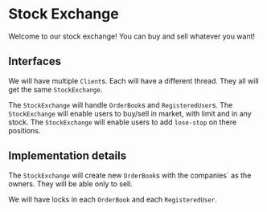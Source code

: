 # Stock Exchange

Welcome to our stock exchange!
You can buy and sell whatever you want!

## Interfaces

We will have multiple `Client`s.
Each will have a different thread.
They all will get the same `StockExchange`.

The `StockExchange` will handle `OrderBook`s and `RegisteredUser`s.
The `StockExchange` will enable users to buy/sell in market, with limit and in any stock.
The `StockExchange` will enable users to add `lose-stop` on there positions.

## Implementation details

The `StockExchange` will create new `OrderBook`s with the companies` as the owners. They will be able only to sell.

We will have locks in each `OrderBook` and each `RegisteredUser`.
